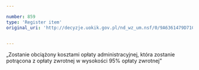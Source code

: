 ```yaml
---

number: 859
type: 'Register item'
original_uri: 'http://decyzje.uokik.gov.pl/nd_wz_um.nsf/0/9A6361479D71C3B7C12572DD00329707?OpenDocument'


---
```


„Zostanie obciążony kosztami opłaty administracyjnej, która zostanie potrącona z opłaty zwrotnej w wysokości 95% opłaty zwrotnej”
